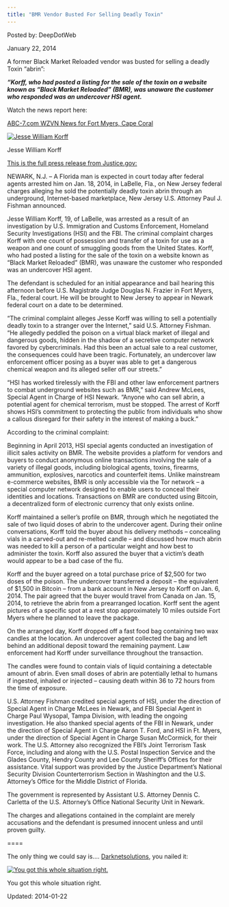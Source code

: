 ```yaml
---
title: "BMR Vendor Busted For Selling Deadly Toxin"
---
```


Posted by: DeepDotWeb

<span>January 22, 2014</span>


<span class="wpsr_floatbts_anchor" data-offset="25"></span><p>A former Black Market Reloaded vendor was busted for selling a deadly Toxin &#8220;abrin&#8221;:</p>
<p><em><strong>&#8220;Korff, who had posted a listing for the sale of the toxin on a website known as “Black Market Reloaded” (BMR), was unaware the customer who responded was an undercover HSI agent.</strong></em></p>
<p>Watch the news report here:</p>
<p><script type="text/javascript" src="http://WZVN.images.worldnow.com/interface/js/WNVideo.js?rnd=977671;hostDomain=www.abc-7.com;playerWidth=630;playerHeight=355;isShowIcon=true;clipId=9754929;flvUri=;partnerclipid=;adTag=News;advertisingZone=;enableAds=true;landingPage=;islandingPageoverride=false;playerType=STANDARD_EMBEDDEDscript;controlsType=overlay;galleryType=wnstory;galleryId=24506383"></script><a title="ABC-7.com WZVN News for Fort Myers, Cape Coral " href="http://www.abc-7.com">ABC-7.com WZVN News for Fort Myers, Cape Coral </a></p>
<div id="attachment_3599" style="width: 570px" class="wp-caption aligncenter"><a href="/imgs/2014/01/JesseWilliamKorff.jpg"><img class="size-full wp-image-3599" alt="Jesse William Korff" src="/imgs/2014/01/JesseWilliamKorff.jpg" width="560" height="400" srcset="/imgs/2014/01/JesseWilliamKorff.jpg 560w, /imgs/2014/01/JesseWilliamKorff-300x214.jpg 300w" sizes="(max-width: 560px) 100vw, 560px"/></a><p class="wp-caption-text">Jesse William Korff</p></div>
<p><span style="text-decoration: underline;">This is the full press release from <a href="http://www.justice.gov/usao/nj/Press/files/Korff,%20Jesse%20Arrest,%20Complaint%20PR.html" target="_blank">Justice.gov</a>:</span></p>
<p>NEWARK, N.J. &#8211; A Florida man is expected in court today after federal agents arrested him on Jan. 18, 2014, in LaBelle, Fla., on New Jersey federal charges alleging he sold the potentially deadly toxin abrin through an underground, Internet-based marketplace, New Jersey U.S. Attorney Paul J. Fishman announced.</p>
<p>Jesse William Korff, 19, of LaBelle, was arrested as a result of an investigation by U.S. Immigration and Customs Enforcement, Homeland Security Investigations (HSI) and the FBI. The criminal complaint charges Korff with one count of possession and transfer of a toxin for use as a weapon and one count of smuggling goods from the United States. Korff, who had posted a listing for the sale of the toxin on a website known as “Black Market Reloaded” (BMR), was unaware the customer who responded was an undercover HSI agent.</p>
<p>The defendant is scheduled for an initial appearance and bail hearing this afternoon before U.S. Magistrate Judge Douglas N. Frazier in Fort Myers, Fla., federal court. He will be brought to New Jersey to appear in Newark federal court on a date to be determined.</p>
<p>“The criminal complaint alleges Jesse Korff was willing to sell a potentially deadly toxin to a stranger over the Internet,” said U.S. Attorney Fishman. “He allegedly peddled the poison on a virtual black market of illegal and dangerous goods, hidden in the shadow of a secretive computer network favored by cybercriminals. Had this been an actual sale to a real customer, the consequences could have been tragic. Fortunately, an undercover law enforcement officer posing as a buyer was able to get a dangerous chemical weapon and its alleged seller off our streets.”</p>
<p>“HSI has worked tirelessly with the FBI and other law enforcement partners to combat underground websites such as BMR,” said Andrew McLees, Special Agent in Charge of HSI Newark. “Anyone who can sell abrin, a potential agent for chemical terrorism, must be stopped. The arrest of Korff shows HSI’s commitment to protecting the public from individuals who show a callous disregard for their safety in the interest of making a buck.”</p>
<p>According to the criminal complaint:</p>
<p>Beginning in April 2013, HSI special agents conducted an investigation of illicit sales activity on BMR. The website provides a platform for vendors and buyers to conduct anonymous online transactions involving the sale of a variety of illegal goods, including biological agents, toxins, firearms, ammunition, explosives, narcotics and counterfeit items. Unlike mainstream e-commerce websites, BMR is only accessible via the Tor network – a special computer network designed to enable users to conceal their identities and locations. Transactions on BMR are conducted using Bitcoin, a decentralized form of electronic currency that only exists online.</p>
<p>Korff maintained a seller’s profile on BMR, through which he negotiated the sale of two liquid doses of abrin to the undercover agent. During their online conversations, Korff told the buyer about his delivery methods – concealing vials in a carved-out and re-melted candle – and discussed how much abrin was needed to kill a person of a particular weight and how best to administer the toxin. Korff also assured the buyer that a victim’s death would appear to be a bad case of the flu.</p>
<p>Korff and the buyer agreed on a total purchase price of $2,500 for two doses of the poison. The undercover transferred a deposit – the equivalent of $1,500 in Bitcoin – from a bank account in New Jersey to Korff on Jan. 6, 2014. The pair agreed that the buyer would travel from Canada on Jan. 15, 2014, to retrieve the abrin from a prearranged location. Korff sent the agent pictures of a specific spot at a rest stop approximately 10 miles outside Fort Myers where he planned to leave the package.</p>
<p>On the arranged day, Korff dropped off a fast food bag containing two wax candles at the location. An undercover agent collected the bag and left behind an additional deposit toward the remaining payment. Law enforcement had Korff under surveillance throughout the transaction.</p>
<p>The candles were found to contain vials of liquid containing a detectable amount of abrin. Even small doses of abrin are potentially lethal to humans if ingested, inhaled or injected – causing death within 36 to 72 hours from the time of exposure.</p>
<p>U.S. Attorney Fishman credited special agents of HSI, under the direction of Special Agent in Charge McLees in Newark, and FBI Special Agent in Charge Paul Wysopal, Tampa Division, with leading the ongoing investigation. He also thanked special agents of the FBI in Newark, under the direction of Special Agent in Charge Aaron T. Ford, and HSI in Ft. Myers, under the direction of Special Agent in Charge Susan McCormick, for their work. The U.S. Attorney also recognized the FBI’s Joint Terrorism Task Force, including and along with the U.S. Postal Inspection Service and the Glades County, Hendry County and Lee County Sheriff’s Offices for their assistance. Vital support was provided by the Justice Department’s National Security Division Counterterrorism Section in Washington and the U.S. Attorney’s Office for the Middle District of Florida.</p>
<p>The government is represented by Assistant U.S. Attorney Dennis C. Carletta of the U.S. Attorney’s Office National Security Unit in Newark.</p>
<p>The charges and allegations contained in the complaint are merely accusations and the defendant is presumed innocent unless and until proven guilty.</p>
<p>====</p>
<p>The only thing we could say is&#8230;. <a href="http://www.reddit.com/user/darknetsolutions" target="_blank">Darknetsolutions</a>, you nailed it:</p>
<div id="attachment_3604" style="width: 592px" class="wp-caption aligncenter"><a href="/imgs/2014/01/darknetsolutions.png"><img class=" wp-image-3604" alt="You got this whole situation right." src="/imgs/2014/01/darknetsolutions.png" width="582" height="182" srcset="/imgs/2014/01/darknetsolutions.png 984w, /imgs/2014/01/darknetsolutions-300x94.png 300w" sizes="(max-width: 582px) 100vw, 582px"/></a><p class="wp-caption-text">You got this whole situation right.</p></div>


Updated: 2014-01-22
    
